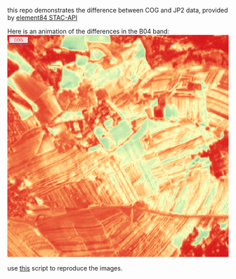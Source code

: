 this repo demonstrates the difference between COG and JP2 data, provided by [element84 STAC-API](https://earth-search.aws.element84.com/v1)

Here is an animation of the differences in the B04 band:
![Alt Text](e84_b04_cog_vs_jp2_animation.gif)

use [this](./reproduce.sh) script to reproduce the images.

